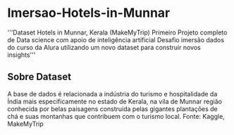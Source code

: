 # Imersao-Hotels-in-Munnar

'''Dataset  Hotels in Munnar, Kerala (MakeMyTrip) 
Primeiro Projeto completo de Data science com apoio de inteligência artificial 
Desafio imersão dados do curso da Alura utilizando um novo dataset para construir novos insights'''
## Sobre Dataset
 A base de dados é relacionada a indústria do turismo e hospitalidade da Índia mais especificamente no estado de Kerala, na vila de Munnar região conhecida por belas paisagens construída pelas gigantes plantações de chá e suas montanhas que contribuem com o turismo local.
Fonte: Kaggle, MakeMyTrip
